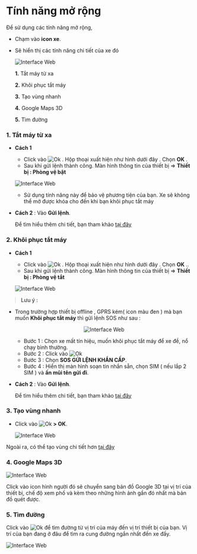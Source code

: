 
# Tính năng mở rộng 


Để sử dụng các tính năng mở rộng,
- Chạm vào **icon xe**.
- Sẽ hiển thị các tính năng chi tiết của xe đó

    <span class="icon-left4">![Interface Web](/docs/assets/images/web-interface/app-vcn/home-3.jpg)

    **1.** Tắt máy từ xa

    **2.** Khôi phục tắt máy

    **3.** Tạo vùng nhanh

    **4.** Google Maps 3D

    **5.** Tìm đường 

<div id="other" >
</div>

###  1. Tắt máy từ xa
* **Cách 1** 
    * Click vào <span class="icon-left">![Ok](/docs/assets/images/web-interface/icon/SVG/icons8-lock.svg) . Hộp thoại xuất hiện như hình dưới đây . Chọn **OK** .
    * Sau khi gửi lệnh thành công. Màn hình thông tin của thiết bị => **Thiết bị : Phòng vệ bật**

    <span class="icon-left5">![Interface Web](/docs/assets/images/web-interface/app-vcn/tat-may-tu-xa.jpg)

    * Sử dụng tính năng này để bảo vệ phương tiện của bạn. Xe sẽ không thể mở được khóa cho đến khi bạn khôi phục tắt máy

* **Cách 2** : Vào **Gửi lệnh**.

    Để tìm hiểu thêm chi tiết, bạn tham khảo [tại đây](vi/modules/app-vcn/send-order/#lock) <div id="lock"> 

### 2. Khôi phục tắt máy
* **Cách 1**
    * Click vào <span class="icon-left">![Ok](/docs/assets/images/web-interface/icon/SVG/icons8-unlock-52.png) . Hộp thoại xuất hiện như hình dưới đây . Chọn **OK**  .. 
    * Sau khi gửi lệnh thành công. Màn hình thông tin của thiết bị => **Thiết bị : Phòng vệ tắt**

    <span class="icon-left5">![Interface Web](/docs/assets/images/web-interface/app-vcn/khoi-phuc-tat-may.jpg)

> **Lưu ý :**
 
* Trong trường hợp thiết bị offline , GPRS kém( icon màu đen ) mà bạn muốn **Khôi phục tắt máy** thì gửi lệnh SOS như sau :
  
    <span style="display:block;text-align:center">![Interface Web](/docs/assets/images/web-interface/app-vcn/engine-on.jpg)

  - Bước 1 : Chọn xe mất tín hiệu, muốn khôi phục tắt máy  để xe đề, nổ chạy bình thường.
  - Bước 2 : Click vào <span class="icon-left">![Ok](/docs/assets/images/web-interface/icon/SVG/icons8-unlock-52.png) 
  - Bước 3 : Chọn **SOS GỬI LỆNH KHẨN CẤP**.
  - Bước 4 : Hiển thị màn hình soạn tin nhắn sẵn, chọn SIM ( nếu lắp 2 SIM ) và **ấn mũi tên gửi đi**.

* **Cách 2** : Vào **Gửi lệnh**.

    Để tìm hiểu thêm chi tiết, bạn tham khảo [tại đây](vi/modules/app-vcn/send-order/#unlock) <div id="unlock"> 



### 3. Tạo vùng nhanh

* Click vào <span class="icon-left">![Ok](/docs/assets/images/web-interface/icon/SVG/pentagon.svg) **> OK**.
 
    <span class="icon-left4">![Interface Web](/docs/assets/images/web-interface/app-vcn/create-region.jpg)

Ngoài ra, có thể tạo vùng chi tiết hơn [tại đây](vi/modules/app-vcn/warning-area/#warning-area) <div id="warning-area"> 

### 4. Google Maps 3D

<span class="icon-left5">![Interface Web](/docs/assets/images/web-interface/app-vcn/vi-tri-cua-ban.jpg) 


Click vào icon hình người đó sẽ chuyển sang bản đồ Google 3D tại vị trí của thiết bị, chế độ xem phố và kèm theo những hình ảnh gần đó nhất mà bản đồ quét được.

### 5. Tìm đường

Click vào <span class="icon-left svg-filter-serch">![Ok](/docs/assets/images/web-interface/icon/SVG/directions.svg) để tìm đường từ vị trí của máy đến vị trí thiết bị của bạn. Vị trí của bạn đang ở đâu để tìm ra cung đường ngắn nhất đến xe đấy.

 <span class="icon-left5">![Interface Web](/docs/assets/images/web-interface/app-vcn/search-the-way-1.jpg) 




